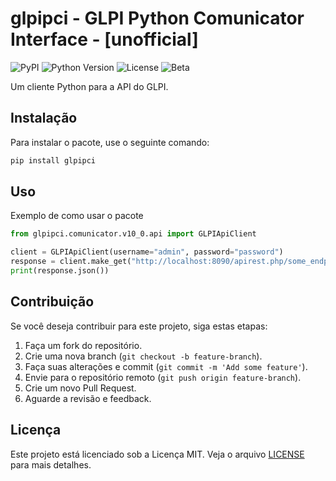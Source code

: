 
# glpipci - GLPI Python Comunicator Interface - [unofficial]


![PyPI](https://img.shields.io/pypi/v/glpipci) ![Python Version](https://img.shields.io/pypi/pyversions/glpipci) ![License](https://img.shields.io/pypi/l/glpipci) ![Beta](https://img.shields.io/badge/status-beta-yellow)

Um cliente Python para a API do GLPI.

## Instalação

Para instalar o pacote, use o seguinte comando:

```bash
pip install glpipci
```

## Uso

Exemplo de como usar o pacote

```python
from glpipci.comunicator.v10_0.api import GLPIApiClient

client = GLPIApiClient(username="admin", password="password")
response = client.make_get("http://localhost:8090/apirest.php/some_endpoint")
print(response.json())
```

## Contribuição
Se você deseja contribuir para este projeto, siga estas etapas:

1. Faça um fork do repositório.
2. Crie uma nova branch (`git checkout -b feature-branch`).
3. Faça suas alterações e commit (`git commit -m 'Add some feature'`).
4. Envie para o repositório remoto (`git push origin feature-branch`).
5. Crie um novo Pull Request.
6. Aguarde a revisão e feedback.


## Licença
Este projeto está licenciado sob a Licença MIT. Veja o arquivo [LICENSE](LICENSE) para mais detalhes.

